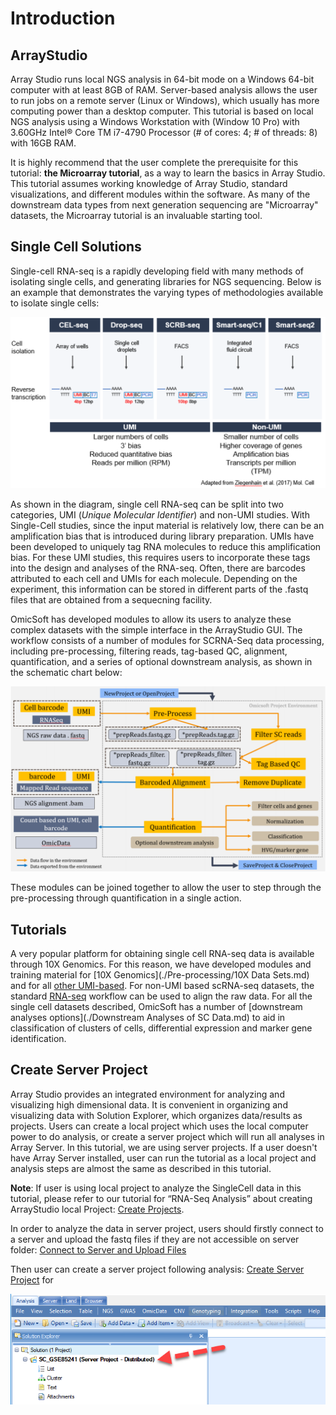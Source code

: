 # Introduction

## ArrayStudio

Array Studio runs local NGS analysis in 64-bit mode on a Windows 64-bit computer with at least 8GB of RAM. Server-based analysis allows the user to run jobs on a remote server (Linux or Windows), which usually has more computing power than a desktop computer.
This tutorial is based on local NGS analysis using a Windows Workstation with (Window 10 Pro) with 3.60GHz Intel® Core TM i7-4790 Processor (# of cores: 4; # of threads: 8) with 16GB RAM.

It is highly recommend that the user complete the prerequisite for this tutorial:
**the Microarray tutorial**, as a way to learn the basics in Array Studio. This tutorial assumes working knowledge of Array Studio, standard visualizations, and different modules within the software. As many of the downstream data types from next generation sequencing are "Microarray" datasets, the Microarray tutorial is an invaluable starting tool.

## Single Cell Solutions

Single-cell RNA-seq is a rapidly developing field with many methods of isolating single cells, and generating libraries for NGS sequencing. Below is an example that demonstrates the varying types of methodologies available to isolate single cells:

![Methods](./images/methods.png)

As shown in the diagram, single cell RNA-seq can be split into two categories, UMI (*Unique Molecular Identifier*) and non-UMI studies. With Single-Cell studies, since the input material is relatively low, there can be an amplification bias that is introduced during library preparation. UMIs have been developed to uniquely tag RNA molecules to reduce this amplification bias. For these UMI studies, this requires users to incorporate these tags into the design and analyses of the RNA-seq. Often, there are barcodes attributed to each cell and UMIs for each molecule. Depending on the experiment, this information can be stored in different parts of the .fastq files that are obtained from a sequecning facility.

OmicSoft has developed modules to allow its users to analyze these complex datasets with the simple interface in the ArrayStudio GUI.
The workflow consists of a number of modules for SCRNA-Seq data processing, including pre-processing, filtering reads, tag-based QC, alignment, quantification, and a series of optional downstream analysis, as shown in the schematic chart below:

![scRNAWorkflow](images/scRNA_workflow.png)

These modules can be joined together to allow the user to step through the pre-processing through quantification in a single action.

## Tutorials

A very popular platform for obtaining single cell RNA-seq data is available through 10X Genomics. For this reason, we have developed modules and training material for [10X Genomics](./Pre-processing/10X Data Sets.md) and for all
[other UMI-based](./Pre-processing/non10XData.md). For non-UMI based scRNA-seq datasets, the standard [RNA-seq](../RNASeq/Introduction.md) workflow can be used to align the raw data. For all the single cell datasets described, OmicSoft has a number of [downstream analyses options](./Downstream Analyses of SC Data.md) to aid in classification of clusters of cells, differential expression and marker gene identification.

## Create Server Project

Array Studio provides an integrated environment for analyzing and visualizing high dimensional data. It is convenient in organizing and visualizing data with Solution Explorer, which organizes data/results as projects. Users can create a local project which uses the local computer power to do analysis, or create a server project which will run all analyses in Array Server. In this tutorial, we are using server projects. If a user doesn't have Array Server installed, user can run the tutorial as a local project and analysis steps are almost the same as described in this tutorial.

**Note**: If user is using local project to analyze the SingleCell data in this tutorial, please refer to our tutorial for “RNA-Seq Analysis” about creating ArrayStudio local Project: [Create Projects](../RNASeq/CreateArray_Studio_Project.md).

In order to analyze the data in server project, users should firstly connect to a server and upload the fastq files if they are not accessible on server folder: [Connect to Server and Upload Files](../ServerAnalysisBasics/Connecting_to_a_Server_and_Uploading_Files.md)

Then user can create a server project following analysis: [Create Server Project](../ServerAnalysisBasics/Creating_and_Publishing_a_Server_Project.md)  for

![CreateASProject](images/Create_Server_Project.png)
